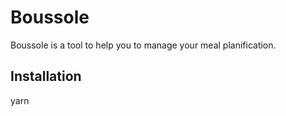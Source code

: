 # Boussole

Boussole is a tool to help you to manage your meal planification.

## Installation

yarn